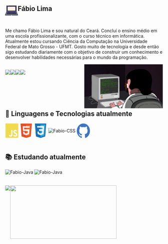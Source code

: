 <div style="display: inline_block">
<img align="left" height="37" width="40" alt="coding-time" src="computador-portatil (1).png">
<h2>Fábio Lima</h2>
</div><br>

<p>Me chamo Fábio Lima e sou natural do Ceará. Concluí o ensino médio em uma escola profissionalizante, com o curso técnico em informática. Atualmente estou cursando Ciência da Computação na Universidade Federal de Mato Grosso  - UFMT. Gosto muito de tecnologia e desde então sigo estudando diariamente com o objetivo de construir um conhecimento e desenvolver habilidades necessárias para o mundo da programação.</p>
<img align="right" height="140" alt="coding-time" src="programador.gif">
<br>
 <a href="" target="_blank"><img align="left" src="https://img.shields.io/badge/-LinkedIn-%230077B5?style=for-the-badge&logo=linkedin&logoColor=white" target="_blank"></a>
  <a href = "mailto:devfabiolima@gmail.com"><img align="left" src="https://img.shields.io/badge/-Gmail-D14836?style=for-the-badge&logo=gmail&logoColor=white"></a>
<a href="" target="_blank"><img align="left" src="https://img.shields.io/badge/-Instagram-%23E4405F?style=for-the-badge&logo=instagram&logoColor=white" target="_blank"></a>
 <a href="" target="_blank"><img align="left" src="https://img.shields.io/badge/Discord-7289DA?style=for-the-badge&logo=discord&logoColor=white" target="_blank"></a>

<br><br><br><br><br>
 <h2> 🤖 Linguagens e Tecnologias                                           atualmente </h2>

<div style="display: inline_block">
   <img align="center" alt="Fabio-Js" height="47" width="42" src="https://raw.githubusercontent.com/devicons/devicon/master/icons/javascript/javascript-plain.svg">
  <img align="center" alt="Fabio-HTML" height="47" width="42" src="https://raw.githubusercontent.com/devicons/devicon/master/icons/html5/html5-original.svg">
  <img align="center" alt="Fabio-CSS" height="47" width="42" src="https://raw.githubusercontent.com/devicons/devicon/master/icons/css3/css3-original.svg">
  <img align="center" alt="Fabio-CSS" height="47" width="44" src="https://cdn.jsdelivr.net/gh/devicons/devicon@latest/icons/git/git-original.svg" />
 <img align="center" alt="Fabio-CSS" height="47" width="42" src="github.svg">
</div><br>

  
 <h2> 📚 Estudando atualmente </h2> 

<div style="display:block">
 <img align="center" alt="Fabio-Java" height="97" width="70"  src="https://cdn.jsdelivr.net/gh/devicons/devicon@latest/icons/java/java-original-wordmark.svg" />
 <img align="center" alt="Fabio-Java" height="97" width="50"  src="https://cdn.jsdelivr.net/gh/devicons/devicon@latest/icons/spring/spring-original.svg" />
</div>
 <br><br>
  
<a href="https://github.com/bc-fabio/github-readme-stats">
  <img height=170 align="left" src="https://github-readme-stats.vercel.app/api?username=bc-fabio&show_icons=true&theme=transparent" />
</a>
<a href="https://github.com/bc-fabio/convoychat">
  <img height="170" width="340" align="center" src="https://github-readme-stats.vercel.app/api/top-langs?username=bc-fabio&show_icons=true&theme=transparent&layout=compact&langs_count=8&card_width=320" />
</a>
<br><br><br>
  
